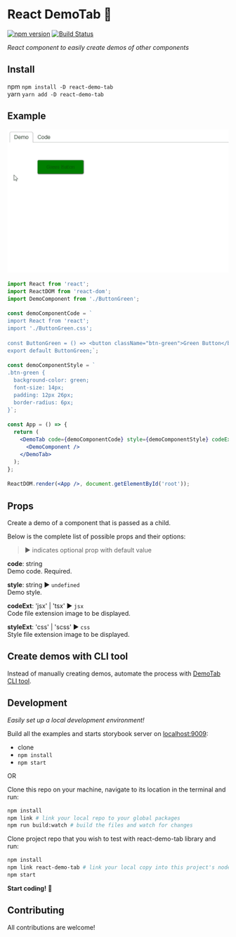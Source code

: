 # React DemoTab 📑

[![npm version][npm-badge]][npm-url]
[![Build Status][build-badge]][build-url]

_React component to easily create demos of other components_

## Install

npm `npm install -D react-demo-tab`  
yarn `yarn add -D react-demo-tab`

## Example

![](demo.gif)

```jsx
import React from 'react';
import ReactDOM from 'react-dom';
import DemoComponent from './ButtonGreen';

const demoComponentCode = `
import React from 'react';
import './ButtonGreen.css';

const ButtonGreen = () => <button className="btn-green">Green Button</button>;
export default ButtonGreen;`;

const demoComponentStyle = `
.btn-green {
  background-color: green;
  font-size: 14px;
  padding: 12px 26px;
  border-radius: 6px;
}`;

const App = () => {
  return (
    <DemoTab code={demoComponentCode} style={demoComponentStyle} codeExt="jsx" styleExt="css">
      <DemoComponent />
    </DemoTab>
  );
};

ReactDOM.render(<App />, document.getElementById('root'));
```

## Props

Create a demo of a component that is passed as a child.

Below is the complete list of possible props and their options:

> ▶︎ indicates optional prop with default value

**code**: string  
Demo code. Required.

**style**: string ▶︎ `undefined`  
Demo style.

**codeExt**: 'jsx' | 'tsx' ▶︎ `jsx`  
Code file extension image to be displayed.

**styleExt**: 'css' | 'scss' ▶︎ `css`  
Style file extension image to be displayed.

## Create demos with CLI tool

Instead of manually creating demos, automate the process with [DemoTab CLI tool](https://github.com/mkosir/react-demo-tab-cli).

## Development

_Easily set up a local development environment!_

Build all the examples and starts storybook server on [localhost:9009](http://localhost:9009):

- clone
- `npm install`
- `npm start`

OR

Clone this repo on your machine, navigate to its location in the terminal and run:

```bash
npm install
npm link # link your local repo to your global packages
npm run build:watch # build the files and watch for changes
```

Clone project repo that you wish to test with react-demo-tab library and run:

```bash
npm install
npm link react-demo-tab # link your local copy into this project's node_modules
npm start
```

**Start coding!** 🎉

## Contributing

All contributions are welcome!

[npm-url]: https://www.npmjs.com/package/react-demo-tab
[npm-badge]: https://img.shields.io/npm/v/react-demo-tab.svg
[build-badge]: https://travis-ci.com/mkosir/react-demo-tab.svg
[build-url]: https://travis-ci.com/mkosir/react-demo-tab

